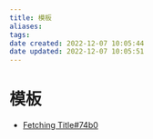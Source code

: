 ```yaml
---
title: 模板
aliases: 
tags: 
date created: 2022-12-07 10:05:44
date updated: 2022-12-07 10:05:51
---
```


# 模板

- [Fetching Title#74b0](https://ui8.net/)
